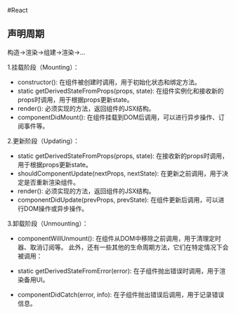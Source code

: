 #React
## 声明周期
构造->渲染->组建->渲染->...

1.挂载阶段（Mounting）：

+ constructor(): 在组件被创建时调用，用于初始化状态和绑定方法。
+ static getDerivedStateFromProps(props, state): 在组件实例化和接收新的props时调用，用于根据props更新state。
+ render(): 必须实现的方法，返回组件的JSX结构。
+ componentDidMount(): 在组件挂载到DOM后调用，可以进行异步操作、订阅事件等。

2.更新阶段（Updating）：

+ static getDerivedStateFromProps(props, state): 在接收新的props时调用，用于根据props更新state。
+ shouldComponentUpdate(nextProps, nextState): 在更新之前调用，用于决定是否重新渲染组件。
+ render(): 必须实现的方法，返回组件的JSX结构。
+ componentDidUpdate(prevProps, prevState): 在组件更新后调用，可以进行DOM操作或异步操作。

3.卸载阶段（Unmounting）：

+ componentWillUnmount(): 在组件从DOM中移除之前调用，用于清理定时器、取消订阅等。
此外，还有一些其他的生命周期方法，它们在特定情况下会被调用：

+ static getDerivedStateFromError(error): 在子组件抛出错误时调用，用于渲染备用UI。
+ componentDidCatch(error, info): 在子组件抛出错误后调用，用于记录错误信息。


